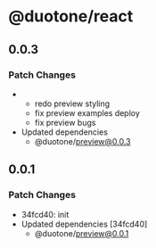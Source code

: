 # @duotone/react

## 0.0.3

### Patch Changes

- - redo preview styling
  - fix preview examples deploy
  - fix preview bugs
- Updated dependencies
  - @duotone/preview@0.0.3

## 0.0.1

### Patch Changes

- 34fcd40: init
- Updated dependencies [34fcd40]
  - @duotone/preview@0.0.1
